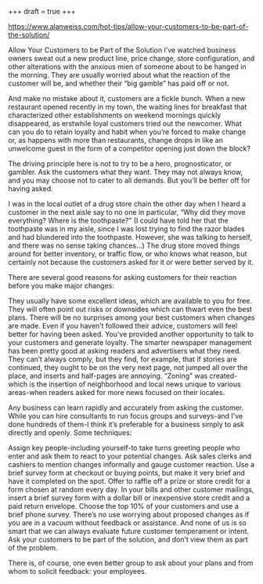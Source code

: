 +++
draft = true
+++

https://www.alanweiss.com/hot-tips/allow-your-customers-to-be-part-of-the-solution/

Allow Your Customers to be Part of the Solution
I’ve watched business owners sweat out a new product line, price change, store configuration, and other alterations with the anxious mien of someone about to be hanged in the morning. They are usually worried about what the reaction of the customer will be, and whether their “big gamble” has paid off or not.

And make no mistake about it, customers are a fickle bunch. When a new restaurant opened recently in my town, the waiting lines for breakfast that characterized other establishments on weekend mornings quickly disappeared, as erstwhile loyal customers tried out the newcomer. What can you do to retain loyalty and habit when you’re forced to make change or, as happens with more than restaurants, change drops in like an unwelcome guest in the form of a competitor opening just down the block?

The driving principle here is not to try to be a hero, prognosticator, or gambler. Ask the customers what they want. They may not always know, and you may choose not to cater to all demands. But you’ll be better off for having asked.

I was in the local outlet of a drug store chain the other day when I heard a customer in the next aisle say to no one in particular, “Why did they move everything? Where is the toothpaste?” (I could have told her that the toothpaste was in my aisle, since I was lost trying to find the razor blades and had blundered into the toothpaste. However, she was talking to herself, and there was no sense taking chances…) The drug store moved things around for better inventory, or traffic flow, or who knows what reason, but certainly not because the customers asked for it or were better served by it.

There are several good reasons for asking customers for their reaction before you make major changes:

They usually have some excellent ideas, which are available to you for free.
They will often point out risks or downsides which can thwart even the best plans.
There will be no surprises among your best customers when changes are made.
Even if you haven’t followed their advice, customers will feel better for having been asked.
You’ve provided another opportunity to talk to your customers and generate loyalty.
The smarter newspaper management has been pretty good at asking readers and advertisers what they need. They can’t always comply, but they find, for example, that if stories are continued, they ought to be on the very next page, not jumped all over the place, and inserts and half-pages are annoying. “Zoning” was created-which is the insertion of neighborhood and local news unique to various areas-when readers asked for more news focused on their locales.

Any business can learn rapidly and accurately from asking the customer. While you can hire consultants to run focus groups and surveys-and I’ve done hundreds of them-I think it’s preferable for a business simply to ask directly and openly. Some techniques:

Assign key people-including yourself-to take turns greeting people who enter and ask them to react to your potential changes.
Ask sales clerks and cashiers to mention changes informally and gauge customer reaction.
Use a brief survey form at checkout or buying points, but make it very brief and have it completed on the spot. Offer to raffle off a prize or store credit for a form chosen at random every day.
In your bills and other customer mailings, insert a brief survey form with a dollar bill or inexpensive store credit and a paid return envelope.
Choose the top 10% of your customers and use a brief phone survey.
There’s no use worrying about proposed changes as if you are in a vacuum without feedback or assistance. And none of us is so smart that we can always evaluate future customer temperament or intent. Ask your customers to be part of the solution, and don’t view them as part of the problem.

There is, of course, one even better group to ask about your plans and from whom to solicit feedback: your employees.
